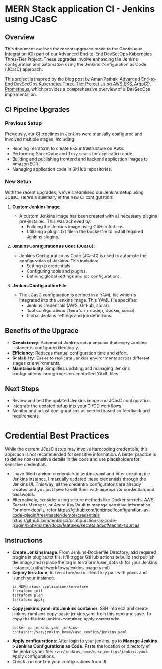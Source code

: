 # MERN Stack application CI - Jenkins using JCasC

## Overview

This document outlines the recent upgrades made to the Continuous Integration (CI) part of our Advanced End-to-End DevSecOps Kubernetes Three-Tier Project. These upgrades involve enhancing the Jenkins configuration and automation using the Jenkins Configuration as Code (JCasC) approach.

This project is inspired by the blog post by Aman Pathak, [Advanced End-to-End DevSecOps Kubernetes Three-Tier Project Using AWS EKS, ArgoCD, Prometheus](https://blog.stackademic.com/advanced-end-to-end-devsecops-kubernetes-three-tier-project-using-aws-eks-argocd-prometheus-fbbfdb956d1a), which provides a comprehensive overview of a DevSecOps implementation.

## CI Pipeline Upgrades

### Previous Setup

Previously, our CI pipelines in Jenkins were manually configured and involved multiple stages, including:

- Running Terraform to create EKS infrastructure on AWS.
- Performing SonarQube and Trivy scans for application code.
- Building and publishing frontend and backend application images to Amazon ECR.
- Managing application code in GitHub repositories.

### New Setup

With the recent upgrades, we've streamlined our Jenkins setup using JCasC. Here’s a summary of the new CI configuration:

1. **Custom Jenkins Image**:
   - A custom Jenkins image has been created with all necessary plugins pre-installed. This was achieved by:
     - Building the Jenkins image using GitHub Actions.
     - Utilizing a plugin.txt file in the Dockerfile to install required Jenkins plugins.

2. **Jenkins Configuration as Code (JCasC)**:
   - Jenkins Configuration as Code (JCasC) is used to automate the configuration of Jenkins. This includes:
     - Setting up credentials.
     - Configuring tools and plugins.
     - Defining global settings and job configurations.

3. **Jenkins Configuration File**:
   - The JCasC configuration is defined in a YAML file which is integrated into the Jenkins image. This YAML file specifies:
     - Jenkins credentials (AWS, GitHub, sonar).
     - Tool configurations (Terraform, nodejs, docker, sonar).
     - Global Jenkins settings and job definitions.

## Benefits of the Upgrade

- **Consistency**: Automated Jenkins setup ensures that every Jenkins instance is configured identically.
- **Efficiency**: Reduces manual configuration time and effort.
- **Scalability**: Easier to replicate Jenkins environments across different stages or environments.
- **Maintainability**: Simplifies updating and managing Jenkins configurations through version-controlled YAML files.

## Next Steps

- Review and test the updated Jenkins image and JCasC configuration.
- Integrate the updated setup into your CI/CD workflows.
- Monitor and adjust configurations as needed based on feedback and requirements.

# Credential Best Practices

While the current JCasC setup may involve hardcoding credentials, this approach is not recommended for sensitive information. A better practice is to define non-sensitive details in the code and use placeholders for sensitive credentials. 
- I have filled random credentials in jenkins.yaml and After creating the Jenkins instance, I manually updated these credentials through the Jenkins UI. This way, all the credential configuratons are already created and you just have to edit them with appropriate credentials and passwords.
-  Alternatively, consider using secure methods like Docker secrets, AWS Secrets Manager, or Azure Key Vault to manage sensitive information. For more details, refer https://github.com/jenkinsci/configuration-as-code-plugin/tree/master/demos/credentials
https://github.com/jenkinsci/configuration-as-code-plugin/blob/master/docs/features/secrets.adoc#secret-sources

## Instructions
- **Create Jenkins image**: From Jenkins-Dockerfile Directory, add required plugins in plugins.txt file. It'll trigger GitHub actions to build and publish the image,and replace the tag in terraform/user_data.sh for your Jenkins instance.(.github/workflows/jenkins-image.yaml)
- **Deploy terraform**: In ``terraform/main.tf``edit key pair with yours and launch your instance.
  ```
  cd MERN-stack-application/terraform
  terraform init
  terraform plan
  terraform apply
  ```
- **Copy jenkins.yaml into Jenkins container**: SSH into ec2 and create jenkins.yaml and copy-paste jenkins.yaml from this repo and save. To copy the file into jenkins-container, apply commands:
  ```
  docker cp jenkins.yaml jenkins-container:/var/jenkins_home/casc_configs/jenkins.yaml
  ```
- **Apply configurations**: After login to your jenkins, go to **Manage Jenkins > Jenkins Configurations as Code**. Paste the location or directory of the jenkins.yaml file: ``/var/jenkins_home/casc_configs/jenkins.yaml``. Apply configurations.
- Check and confirm your configurations from UI.
